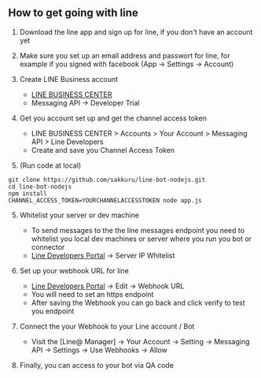 ## How to get going with line

1. Download the line app and sign up for line, if you don't have an account yet

2. Make sure you set up an email address and passwort for line, for example if you signed with facebook (App -> Settings -> Account)

3. Create LINE Business account
    * [LINE BUSINESS CENTER](https://business.line.me)
    * Messaging API -> Developer Trial

3. Get you account set up and get the channel access token
    * LINE BUSINESS CENTER > Accounts > Your Account > Messaging API > Line Developers
    * Create and save you Channel Access Token

4. (Run code at local)

```
git clone https://github.com/sakkuru/line-bot-nodejs.git
cd line-bot-nodejs
npm install
CHANNEL_ACCESS_TOKEN=YOURCHANNELACCESSTOKEN node app.js
```

5. Whitelist your server or dev machine
    * To send messages to the the line messages endpoint you need to whitelist you local dev machines or server where you run you bot or connector
    * [Line Developers Portal](https://developers.line.me/ba) -> Server IP Whitelist

6. Set up your webhook URL for line
    * [Line Developers Portal](https://developers.line.me/ba) -> Edit -> Webhook URL
    * You will need to set an https endpoint
    * After saving the Webhook you can go back and click verify to test you endpoint

7. Connect the your Webhook to your Line account / Bot
    * Visit the [Line@ Manager] -> Your Account -> Setting -> Messaging API -> Settings -> Use Webhooks -> Allow 

8. Finally, you can access to your bot via QA code
